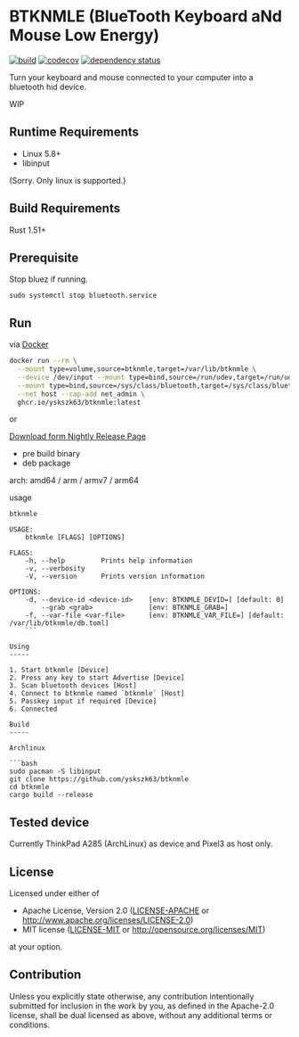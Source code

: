 BTKNMLE (BlueTooth Keyboard aNd Mouse Low Energy)
=================================================

[![build](https://github.com/yskszk63/btknmle/workflows/build/badge.svg)](https://github.com/yskszk63/btknmle/actions)
[![codecov](https://codecov.io/gh/yskszk63/btknmle/branch/master/graph/badge.svg)](https://codecov.io/gh/yskszk63/btknmle)
[![dependency status](https://deps.rs/repo/github/yskszk63/btknmle/status.svg)](https://deps.rs/repo/github/yskszk63/btknmle)

Turn your keyboard and mouse connected to your computer into a bluetooth hid device.

WIP

Runtime Requirements
--------------------

- Linux 5.8+
- libinput

(Sorry. Only linux is supported.)

Build Requirements
------------------

Rust 1.51+

Prerequisite
------------

Stop bluez if running.

```
sudo systemctl stop bluetooth.service
```

Run
---

via [Docker](https://github.com/yskszk63/btknmle/pkgs/container/btknmle)

```bash
docker run --rm \
  --mount type=volume,source=btknmle,target=/var/lib/btknmle \
  --device /dev/input --mount type=bind,source=/run/udev,target=/run/udev,readonly \
  --mount type=bind,source=/sys/class/bluetooth,target=/sys/class/bluetooth,readonly \
  --net host --cap-add net_admin \
  ghcr.io/yskszk63/btknmle:latest
```

or

[Download form Nightly Release Page](https://github.com/yskszk63/btknmle/releases/tag/nightly)

- pre build binary
- deb package

arch: amd64 / arm / armv7 / arm64

usage

```
btknmle

USAGE:
    btknmle [FLAGS] [OPTIONS]

FLAGS:
    -h, --help         Prints help information
    -v, --verbosity
    -V, --version      Prints version information

OPTIONS:
    -d, --device-id <device-id>    [env: BTKNMLE_DEVID=] [default: 0]
        --grab <grab>              [env: BTKNMLE_GRAB=]
    -f, --var-file <var-file>      [env: BTKNMLE_VAR_FILE=] [default: /var/lib/btknmle/db.toml]
    ```

Using
-----

1. Start btknmle [Device]
2. Press any key to start Advertise [Device]
3. Scan bluetooth devices [Host]
4. Connect to btknmle named `btknmle` [Host]
5. Passkey input if required [Device]
6. Connected

Build
-----

Archlinux

```bash
sudo pacman -S libinput
git clone https://github.com/yskszk63/btknmle
cd btknmle
cargo build --release
```

Tested device
-------------

Currently ThinkPad A285 (ArchLinux) as device and Pixel3 as host only.

## License

Licensed under either of

 * Apache License, Version 2.0
   ([LICENSE-APACHE](LICENSE-APACHE) or http://www.apache.org/licenses/LICENSE-2.0)
 * MIT license
   ([LICENSE-MIT](LICENSE-MIT) or http://opensource.org/licenses/MIT)

at your option.

## Contribution

Unless you explicitly state otherwise, any contribution intentionally submitted
for inclusion in the work by you, as defined in the Apache-2.0 license, shall be
dual licensed as above, without any additional terms or conditions.
